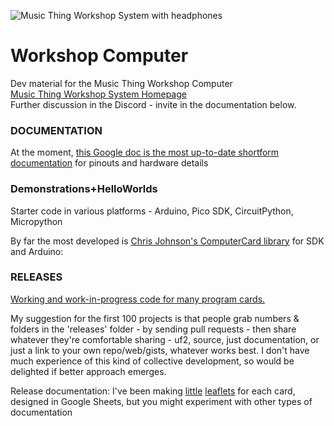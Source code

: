 ![Music Thing Workshop System with headphones](https://www.musicthing.co.uk/images/900-workshopsystem-full-straight-headphones-colour-2.jpg)

# Workshop Computer  

Dev material for the Music Thing Workshop Computer  
[Music Thing Workshop System Homepage](https://www.musicthing.co.uk/workshopsystem/)  
Further discussion in the Discord - invite in the documentation below.   

### DOCUMENTATION 

At the moment, [this Google doc is the most up-to-date shortform documentation](https://docs.google.com/document/d/1NsRewxAu9X8dQMUTdN0eeJeRCr0HmU0pUjpKB4gM-xo/edit?usp=sharing) for pinouts and hardware details


### Demonstrations+HelloWorlds

Starter code in various platforms - Arduino, Pico SDK, CircuitPython, Micropython

By far the most developed is [Chris Johnson's ComputerCard library](https://github.com/TomWhitwell/Workshop_Computer/tree/main/Demonstrations%2BHelloWorlds/PicoSDK/ComputerCard) for SDK and Arduino: 

### RELEASES 

[Working and work-in-progress code for many program cards.](https://github.com/TomWhitwell/Workshop_Computer/tree/main/releases) 

My suggestion for the first 100 projects is that people grab numbers & folders in the 'releases' folder - by sending pull requests - then share whatever they're comfortable sharing - uf2, source, just documentation, or just a link to your own repo/web/gists, whatever works best. I don't have much experience of this kind of collective development, so would be delighted if better approach emerges.  

Release documentation: I've been making [little](https://docs.google.com/presentation/d/19z0S9cpGnyhb7lVmBPHYjTZLpEB-Xg-v9zzfXCjCjOQ/copy) [leaflets](https://docs.google.com/presentation/d/10R8onfP5JAq9MpOgVSa4sAhxg-WTx7_0-Q1fY0MUDho/copy) for each card, designed in Google Sheets, but you might experiment with other types of documentation   


